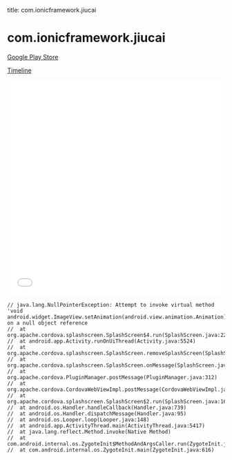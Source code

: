 title: com.ionicframework.jiucai

# com.ionicframework.jiucai

[Google Play Store](https://play.google.com/store/apps/details?id=com.ionicframework.jiucai)

[Timeline](./vis-timeline.html)

<iframe src="./vis-timeline.html" width="100%" height="500px" style="border:none;"></iframe>

```
// java.lang.NullPointerException: Attempt to invoke virtual method 'void android.widget.ImageView.setAnimation(android.view.animation.Animation)' on a null object reference
// 	at org.apache.cordova.splashscreen.SplashScreen$4.run(SplashScreen.java:227)
// 	at android.app.Activity.runOnUiThread(Activity.java:5524)
// 	at org.apache.cordova.splashscreen.SplashScreen.removeSplashScreen(SplashScreen.java:217)
// 	at org.apache.cordova.splashscreen.SplashScreen.onMessage(SplashScreen.java:187)
// 	at org.apache.cordova.PluginManager.postMessage(PluginManager.java:312)
// 	at org.apache.cordova.CordovaWebViewImpl.postMessage(CordovaWebViewImpl.java:377)
// 	at org.apache.cordova.splashscreen.SplashScreen$2.run(SplashScreen.java:163)
// 	at android.os.Handler.handleCallback(Handler.java:739)
// 	at android.os.Handler.dispatchMessage(Handler.java:95)
// 	at android.os.Looper.loop(Looper.java:148)
// 	at android.app.ActivityThread.main(ActivityThread.java:5417)
// 	at java.lang.reflect.Method.invoke(Native Method)
// 	at com.android.internal.os.ZygoteInit$MethodAndArgsCaller.run(ZygoteInit.java:726)
// 	at com.android.internal.os.ZygoteInit.main(ZygoteInit.java:616)

```



